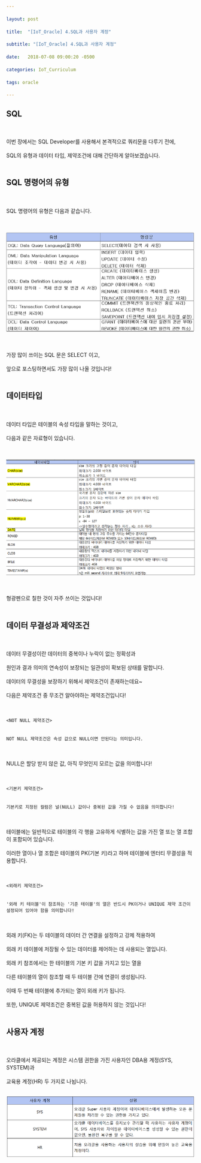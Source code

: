 ```yaml
---

layout: post

title:  "[IoT_Oracle] 4.SQL과 사용자 계정"

subtitle: "[IoT_Oracle] 4.SQL과 사용자 계정"

date:   2018-07-08 09:00:20 -0500

categories: IoT_Curriculum

tags: oracle

---
```


## SQL 

<br>
<br>
이번 장에서는 SQL Developer를 사용해서 본격적으로 쿼리문을 다루기 전에,
<br>
<br>
SQL의 유형과 데이터 타입, 제약조건에 대해 간단하게 알아보겠습니다.
<br>
<br>

## SQL 명령어의 유형

<br>
<br>
SQL 명령어의 유형은 다음과 같습니다.
<br>
<br>
<br>

![image](/image/Oracle_image/Oracle_image_17.png)

<br>
<br>
가장 많이 쓰이는 SQL 문은 SELECT 이고,
<br>
<br>
앞으로 포스팅하면서도 가장 많이 나올 것입니다!
<br>
<br>

## 데이터타입

<br>
<br>
데이터 타입은 테이블의 속성 타입을 말하는 것이고,
<br>
<br>
다음과 같은 자료형이 있습니다.
<br>
<br>
<br>

![image](/image/Oracle_image/Oracle_image_18.png)

<br>
<br>
형광펜으로 칠한 것이 자주 쓰이는 것입니다!
<br>
<br>

## 데이터 무결성과 제약조건

<br>
<br>
데이터 무결성이란 데이터의 중복이나 누락이 없는 정확성과
<br>
<br> 
원인과 결과 의미의 연속성이 보장되는 일관성이 확보된 상태를 말합니다.
<br>
<br>
데이터의 무결성을 보장하기 위해서 제약조건이 존재하는데요~
<br>
<br>
다음은 제약조건 중 무조건 알아야하는 제약조건입니다!
<br>
<br>
<br>

```
<NOT NULL 제약조건>


NOT NULL 제약조건은 속성 값으로 NULL이면 안된다는 의미입니다.
```

<br>
<br>
NULL은 할당 받지 않은 값, 아직 무엇인지 모르는 값을 의미합니다!
<br>
<br>
<br>

```
<기본키 제약조건>


기본키로 지정된 컬럼은 널(NULL) 값이나 중복된 값을 가질 수 없음을 의미합니다!
```

<br>
<br>
테이블에는 일반적으로 테이블의 각 행을 고유하게 식별하는 값을 가진 열 또는 열 조합이 포함되어 있습니다.
<br>
<br>
이러한 열이나 열 조합은 테이블의 PK(기본 키)라고 하며 테이블에 엔터티 무결성을 적용합니다.
<br>
<br>
<br>

```
<외래키 제약조건>


'외래 키 테이블'이 참조하는 '기준 테이블'의 열은 반드시 PK이거나 UNIQUE 제약 조건이 설정되어 있어야 함을 의미합니다!
```

<br>
<br>
외래 키(FK)는 두 테이블의 데이터 간 연결을 설정하고 강제 적용하여
<br>
<br>
외래 키 테이블에 저장될 수 있는 데이터를 제어하는 데 사용되는 열입니다. 
<br>
<br>
외래 키 참조에서는 한 테이블의 기본 키 값을 가지고 있는 열을 
<br>
<br>
다른 테이블의 열이 참조할 때 두 테이블 간에 연결이 생성됩니다. 
<br>
<br>
이때 두 번째 테이블에 추가되는 열이 외래 키가 됩니다.
<br>
<br>
또한, UNIQUE 제약조건은 중복된 값을 허용하지 않는 것입니다!
<br>
<br>

## 사용자 계정

<br>
<br>
오라클에서 제공되는 계정은 시스템 권한을 가진 사용자인 DBA용 계정(SYS, SYSTEM)과
<br>
<br>
교육용 계정(HR) 두 가지로 나뉩니다.
<br>
<br>

![image](/image/Oracle_image/Oracle_image_19.png)
